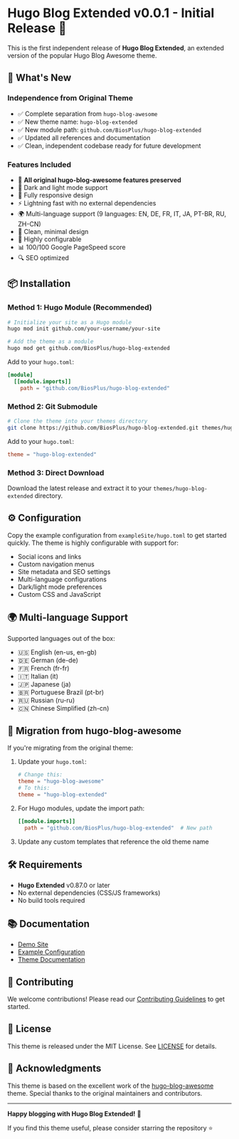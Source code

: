 # Hugo Blog Extended v0.0.1 - Initial Release 🎉

This is the first independent release of **Hugo Blog Extended**, an extended version of the popular Hugo Blog Awesome theme.

## 🚀 What's New

### Independence from Original Theme
- ✅ Complete separation from `hugo-blog-awesome`
- ✅ New theme name: `hugo-blog-extended`
- ✅ New module path: `github.com/BiosPlus/hugo-blog-extended`
- ✅ Updated all references and documentation
- ✅ Clean, independent codebase ready for future development

### Features Included
- 🌟 **All original hugo-blog-awesome features preserved**
- 🌙 Dark and light mode support
- 📱 Fully responsive design
- ⚡ Lightning fast with no external dependencies
- 🌍 Multi-language support (9 languages: EN, DE, FR, IT, JA, PT-BR, RU, ZH-CN)
- 🎨 Clean, minimal design
- 🔧 Highly configurable
- 📊 100/100 Google PageSpeed score
- 🔍 SEO optimized

## 📦 Installation

### Method 1: Hugo Module (Recommended)
```bash
# Initialize your site as a Hugo module
hugo mod init github.com/your-username/your-site

# Add the theme as a module
hugo mod get github.com/BiosPlus/hugo-blog-extended
```

Add to your `hugo.toml`:
```toml
[module]
  [[module.imports]]
    path = "github.com/BiosPlus/hugo-blog-extended"
```

### Method 2: Git Submodule
```bash
# Clone the theme into your themes directory
git clone https://github.com/BiosPlus/hugo-blog-extended.git themes/hugo-blog-extended
```

Add to your `hugo.toml`:
```toml
theme = "hugo-blog-extended"
```

### Method 3: Direct Download
Download the latest release and extract it to your `themes/hugo-blog-extended` directory.

## ⚙️ Configuration

Copy the example configuration from `exampleSite/hugo.toml` to get started quickly. The theme is highly configurable with support for:

- Social icons and links
- Custom navigation menus
- Site metadata and SEO settings
- Multi-language configurations
- Dark/light mode preferences
- Custom CSS and JavaScript

## 🌍 Multi-language Support

Supported languages out of the box:
- 🇺🇸 English (en-us, en-gb)
- 🇩🇪 German (de-de)
- 🇫🇷 French (fr-fr)
- 🇮🇹 Italian (it)
- 🇯🇵 Japanese (ja)
- 🇧🇷 Portuguese Brazil (pt-br)
- 🇷🇺 Russian (ru-ru)
- 🇨🇳 Chinese Simplified (zh-cn)

## 🔄 Migration from hugo-blog-awesome

If you're migrating from the original theme:

1. Update your `hugo.toml`:
   ```toml
   # Change this:
   theme = "hugo-blog-awesome"
   # To this:
   theme = "hugo-blog-extended"
   ```

2. For Hugo modules, update the import path:
   ```toml
   [[module.imports]]
     path = "github.com/BiosPlus/hugo-blog-extended"  # New path
   ```

3. Update any custom templates that reference the old theme name

## 🛠️ Requirements

- **Hugo Extended** v0.87.0 or later
- No external dependencies (CSS/JS frameworks)
- No build tools required

## 📚 Documentation

- [Demo Site](https://hba.sid.one/)
- [Example Configuration](exampleSite/hugo.toml)
- [Theme Documentation](README.md)

## 🤝 Contributing

We welcome contributions! Please read our [Contributing Guidelines](CONTRIBUTING.md) to get started.

## 📄 License

This theme is released under the MIT License. See [LICENSE](LICENSE) for details.

## 🙏 Acknowledgments

This theme is based on the excellent work of the [hugo-blog-awesome](https://github.com/hugo-sid/hugo-blog-awesome) theme. Special thanks to the original maintainers and contributors.

---

**Happy blogging with Hugo Blog Extended!** 🚀

If you find this theme useful, please consider starring the repository ⭐
